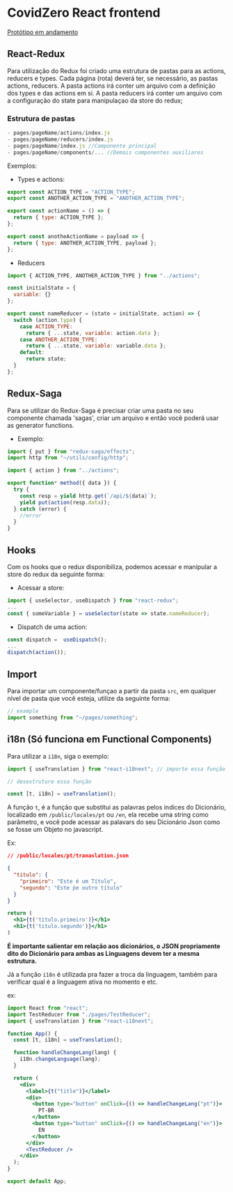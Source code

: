 # CovidZero React frontend

[Protótipo em andamento](https://www.figma.com/file/hy6XetQQ1cuq1RaPrd5MhN/CovidZero?node-id=0%3A1)

## React-Redux

Para utilização do Redux foi criado uma estrutura de pastas para as actions, reducers e types. Cada página (rota) deverá ter, se necessário, as pastas actions, reducers. A pasta actions irá conter um arquivo com a definição dos types e das actions em si. A pasta reducers irá conter um arquivo com a configuração do state para manipulaçao da store do redux;

### Estrutura de pastas

```javascript
- pages/pageName/actions/index.js
- pages/pageName/reducers/index.js
- pages/pageName/index.js //Componente principal
- pages/pageName/components/... //Demais componentes auxiliares
```

Exemplos:

- Types e actions:

```javascript
export const ACTION_TYPE = "ACTION_TYPE";
export const ANOTHER_ACTION_TYPE = "ANOTHER_ACTION_TYPE";

export const actionName = () => {
  return { type: ACTION_TYPE };
};

export const anotheActionName = payload => {
  return { type: ANOTHER_ACTION_TYPE, payload };
};
```

- Reducers

```javascript
import { ACTION_TYPE, ANOTHER_ACTION_TYPE } from "../actions";

const initialState = {
  variable: {}
};

export const nameReducer = (state = initialState, action) => {
  switch (action.type) {
    case ACTION_TYPE:
      return { ...state, variable: action.data };
    case ANOTHER_ACTION_TYPE:
      return { ...state, variable: variable.data };
    default:
      return state;
  }
};
```

## Redux-Saga

Para se utilizar do Redux-Saga é precisar criar uma pasta no seu componente chamada 'sagas', criar um arquivo e então você poderá usar as generator functions.

- Exemplo:

```javascript
import { put } from "redux-saga/effects";
import http from "~/utils/config/http";

import { action } from "../actions";

export function* method({ data }) {
  try {
    const resp = yield http.get(`/api/${data}`);
    yield put(action(resp.data));
  } catch (error) {
    //error
  }
}
```

## Hooks

Com os hooks que o redux disponibiliza, podemos acessar e manipular a store do redux da seguinte forma:

- Acessar a store:

```javascript
import { useSelector, useDispatch } from "react-redux";
...
const { someVariable } = useSelector(state => state.nameReducer);
```

- Dispatch de uma action:

```javascript
const dispatch =  useDispatch();
...
dispatch(action());
```

## Import

Para importar um componente/funçao a partir da pasta `src`, em qualquer nível de pasta que você esteja, utilize da seguinte forma:

```jsx
// example
import something from "~/pages/something";
```

## i18n (Só funciona em Functional Components)

Para utilizar a `i18n`, siga o exemplo:

```jsx
import { useTranslation } from "react-i18next"; // importe essa função

// desestruture essa função

const [t, i18n] = useTranslation();
```

A função `t`, é a função que substitui as palavras pelos indices do Dicionário, localizado em `/public/locales/pt` ou `/en`, ela recebe uma string como parâmetro, e você pode acessar as palavars do seu Dicionário Json como se fosse um Objeto no javascript.

Ex:

```json
// /public/locales/pt/tranaslation.json

{
  "titulo": {
    "primeiro": "Este é um Título",
    "segundo": "Este ṕe outro título"
  }
}
```

```jsx
return (
  <h1>{t('titulo.primeiro')}</h1>
  <h1>{t('titulo.segundo')}</h1>
)
```

**É importante salientar em relação aos dicionários, o JSON propriamente dito do Dicionário para ambas as Linguagens devem ter a mesma estrutura.**

Já a função `i18n` é utilizada pra fazer a troca da linguagem, também para verificar qual é a linguagem ativa no momento e etc.

ex:

```jsx
import React from "react";
import TestReducer from "./pages/TestReducer";
import { useTranslation } from "react-i18next";

function App() {
  const [t, i18n] = useTranslation();

  function handleChangeLang(lang) {
    i18n.changeLanguage(lang);
  }

  return (
    <div>
      <label>{t("title")}</label>
      <div>
        <button type="button" onClick={() => handleChangeLang("pt")}>
          PT-BR
        </button>
        <button type="button" onClick={() => handleChangeLang("en")}>
          EN
        </button>
      </div>
      <TestReducer />
    </div>
  );
}

export default App;
```

